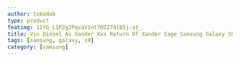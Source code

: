 ```yaml
---
author: tokodab
type: product
featimg: 11YG_L1P2gJPqvaV1nt7OZ274lB5j-at_
title: Vin Diesel As Xander Xxx Return Of Xander Cage Samsung Galaxy S9 Case
tags: [samsung, galaxy, s9]
category: [samsung]
---
```

